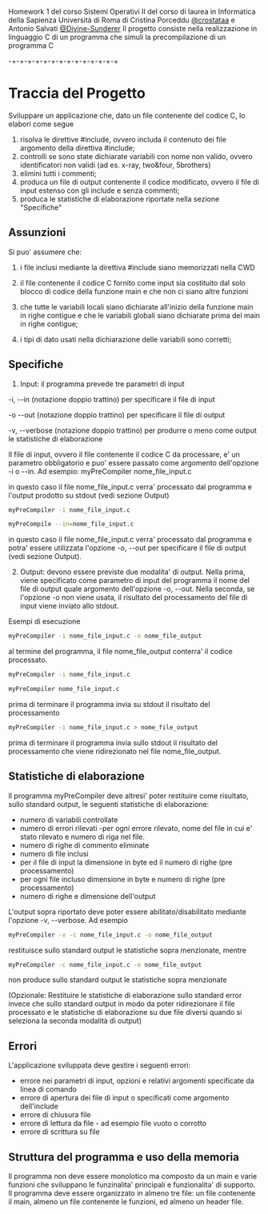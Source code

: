 Homework 1 del corso Sistemi Operativi II del corso di laurea in Informatica della Sapienza Università di Roma
di Cristina Porceddu [@crostataa](https://github.com/crostataa) e Antonio Salvati [@Divine-Sunderer](https://github.com/Divine-Sunderer)
Il progetto consiste nella realizzazione in linguaggio C di un programma che simuli la precompilazione di un programma C

-+-+-+-+-+-+-+-+-+-+-+-+-+-+
# Traccia del Progetto
Sviluppare un applicazione che, dato un file contenente del codice C, lo elabori come segue
1) risolva le direttive #include, ovvero includa il contenuto dei file argomento della direttiva #include;
2) controlli se sono state dichiarate variabili con nome non valido, ovvero identificatori non validi (ad es. x-ray, two&four, 5brothers)
3) elimini tutti i commenti;
4) produca un file di output contenente il codice modificato, ovvero il file di input estenso con gli include e senza commenti;
5) produca le statistiche di elaborazione riportate nella sezione "Specifiche"

## Assunzioni
Si puo' assumere che:

1) i file inclusi mediante la direttiva #include siano memorizzati nella CWD

2) il file contenente il codice C fornito come input sia costituito dal solo blocco di codice della funzione main e che non ci siano altre funzioni

3) che tutte le variabili locali siano dichiarate all'inizio della funzione main in righe contigue e che le variabili globali siano dichiarate prima del main in righe contigue;

4) i tipi di dato usati nella dichiarazione delle variabili sono corretti;

## Specifiche

1) Input: il programma prevede tre parametri di input

-i, --in (notazione doppio trattino) per specificare il file di input

-o --out (notazione doppio trattino) per specificare il file di output

-v, --verbose (notazione doppio trattino) per produrre o meno come output le statistiche di elaborazione

Il file di input, ovvero il file contenente il codice C da processare, e' un parametro obbligatorio e puo' essere passato come argomento dell'opzione -i o --in. Ad esempio:
myPreCompiler nome_file_input.c

in questo caso il file nome_file_input.c verra' processato dal programma e l'output prodotto su stdout (vedi sezione Output)

```bash
myPreCompiler -i nome_file_input.c 
```
```bash
myPreCompile --in=nome_file_input.c
```
in questo caso il file nome_file_input.c verra' processato dal programma e potra' essere utilizzata l'opzione -o, --out per specificare il file di output (vedi sezione Output).

2) Output: devono essere previste due modalita' di output. 
Nella prima, viene specificato come parametro di input del programma il nome del file di output quale argomento dell'opzione -o, --out.
Nella seconda, se l'opzione -o non viene usata, il risultato del processamento del file di input viene inviato allo stdout.

Esempi di esecuzione
```bash
myPreCompiler -i nome_file_input.c -o nome_file_output
```
al termine del programma, il file nome_file_output conterra' il codice processato.
```bash
myPreCompiler -i nome_file_input.c
```
```bash
myPreCompiler nome_file_input.c
```
prima di terminare il programma invia su stdout il risultato del processamento
```bash
myPreCompiler -i nome_file_input.c > nome_file_output
```
prima di terminare il programma invia sullo stdout il risultato del processamento che viene ridirezionato nel file nome_file_output.

## Statistiche di elaborazione
Il programma myPreCompiler deve altresi' poter restituire come risultato, sullo standard output, le seguenti statistiche di elaborazione:

- numero di variabili controllate
- numero di errori rilevati
-per ogni errore rilevato, nome del file in cui e' stato rilevato e numero di riga nel file. 
- numero di righe di commento eliminate
- numero di file inclusi
- per il file di input la dimensione in byte ed il numero di righe (pre processamento)
- per ogni file incluso dimensione in byte e numero di righe (pre processamento)
- numero di righe e dimensione dell'output

L'output sopra riportato deve poter essere abilitato/disabilitato mediante l'opzione -v, --verbose. Ad esempio
```bash
myPreCompiler -v -c nome_file_input.c -o nome_file_output
```
restituisce sullo standard output le statistiche sopra menzionate, mentre 
```bash
myPreCompiler -c nome_file_input.c -o nome_file_output
```
non produce sullo standard output le statistiche sopra menzionate

(Opzionale: Restituire le statistiche di elaborazione sullo standard error invece che sullo 
standard output in modo da poter ridirezionare il file processato e le statistiche di 
elaborazione su due file diversi quando si seleziona la seconda modalità di output)

## Errori
L'applicazione sviluppata deve gestire i seguenti errori:
- errore nei parametri di input, opzioni e relativi argomenti specificate da linea di comando
- errore di apertura dei file di input o specificati come argomento dell'include
- errore di chiusura file
- errore di lettura da file - ad esempio file vuoto o corrotto
- errore di scrittura su file
  
## Struttura del programma e uso della memoria
Il programma non deve essere monolotico ma composto da un main e varie funzioni che sviluppano le funzinalita' principali e funzionalita' di supporto.
Il programma deve essere organizzato in almeno tre file: un file contenente il main, almeno un file contenente le funzioni, ed almeno un header file.
